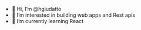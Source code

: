 - 👋 Hi, I’m @hgiudatto
- 👀 I’m interested in building web apps and Rest apis
- 🌱 I’m currently learning React
